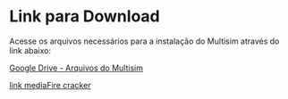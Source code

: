 # Link para Download

Acesse os arquivos necessários para a instalação do Multisim através do link abaixo:

[Google Drive - Arquivos do Multisim](https://drive.google.com/drive/folders/1BrDvLvh9COu2sV2NGYiZmgwb6hZCqc-2?usp=drive_link)

[link mediaFire cracker](https://www.mediafire.com/file/2b9a1wftq19jv42/crack_multisim.exe/file)
